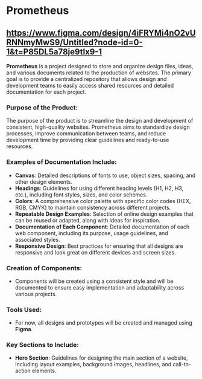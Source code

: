 # Prometheus

## https://www.figma.com/design/4iFRYMi4nO2vURNNmyMwS9/Untitled?node-id=0-1&t=P85DL5a78je9tlx9-1 

**Prometheus** is a project designed to store and organize design files, ideas, and various documents related to the production of websites. The primary goal is to provide a centralized repository that allows design and development teams to easily access shared resources and detailed documentation for each project.

### **Purpose of the Product:**

The purpose of the product is to streamline the design and development of consistent, high-quality websites. Prometheus aims to standardize design processes, improve communication between teams, and reduce development time by providing clear guidelines and ready-to-use resources.

### **Examples of Documentation Include:**

- **Canvas**: Detailed descriptions of fonts to use, object sizes, spacing, and other design elements.
- **Headings**: Guidelines for using different heading levels (H1, H2, H3, etc.), including font styles, sizes, and color schemes.
- **Colors**: A comprehensive color palette with specific color codes (HEX, RGB, CMYK) to maintain consistency across different projects.
- **Repeatable Design Examples**: Selection of online design examples that can be reused or adapted, along with ideas for inspiration.
- **Documentation of Each Component**: Detailed documentation of each web component, including its purpose, usage guidelines, and associated styles.
- **Responsive Design**: Best practices for ensuring that all designs are responsive and look great on different devices and screen sizes.

### **Creation of Components:**

- Components will be created using a consistent style and will be documented to ensure easy implementation and adaptability across various projects.

### **Tools Used:**

- For now, all designs and prototypes will be created and managed using **Figma**.

### **Key Sections to Include:**

- **Hero Section**: Guidelines for designing the main section of a website, including layout examples, background images, headlines, and call-to-action elements.
